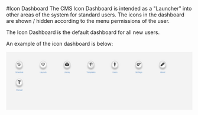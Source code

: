 <!--toc=tour-->
#Icon Dashboard
The CMS Icon Dashboard is intended as a "Launcher" into other areas of the system for standard users. The icons in the dashboard are shown / hidden according to the menu permissions of the user.

The Icon Dashboard is the default dashboard for all new users.

An example of the icon dashboard is below:

![Icon Dashboard](img/tour_cms_icon_dashboard.png)